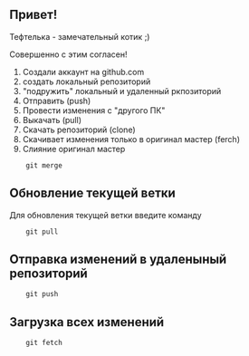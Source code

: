 ## Привет!

Тефтелька - замечательный котик ;)

Совершенно с этим согласен!

1. Создали аккаунт на github.com
2. создать локальный репозиторий
3. "подружить" локальный и удаленный ркпозиторий
4. Отправить (push)
5. Провести изменения с "другого ПК"
6. Выкачать (pull)
7. Скачать репозиторий (clone)
8. Скачивает изменения только в оригинал мастер (ferch)
9. Слияние оригинал мастер
~~~
    git merge 
~~~

## Обновление текущей ветки

Для обновления текущей ветки введите команду

~~~
    git pull
~~~

## Отправка изменений в удаленыный репозиторий

~~~
    git push
~~~ 

## Загрузка всех изменений

~~~
    git fetch
~~~